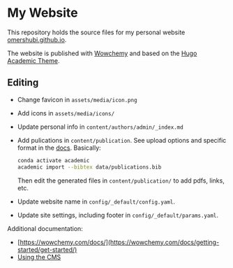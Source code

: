 
# My Website

This repository holds the source files for my personal website [omershubi.github.io](https://omershub.github.io).

The website is published with [Wowchemy](https://wowchemy.com/) and based on the [Hugo Academic Theme](https://github.com/wowchemy/starter-hugo-academic).

## Editing

* Change favicon in `assets/media/icon.png`
* Add icons in `assets/media/icons/`
* Update personal info in `content/authors/admin/_index.md`
* Add pulications in `content/publication`. See upload options and specific format in the [docs](https://wowchemy.com/docs/content/publications/). Basically:

    ```bash
    conda activate academic
    academic import --bibtex data/publications.bib
    ```

    Then edit the generated files in `content/publication/` to add pdfs, links, etc.

* Update website name in `config/_default/config.yaml`.
* Update site settings, including footer in `config/_default/params.yaml`.

Additional documentation:

* [https://wowchemy.com/docs/](https://wowchemy.com/docs/getting-started/get-started/)
* [Using the CMS](https://wowchemy.com/docs/getting-started/hugo-cms/)
